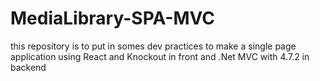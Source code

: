 # MediaLibrary-SPA-MVC
this repository is to put in somes dev practices to make a single page application using React and Knockout in front and .Net MVC  with 4.7.2 in backend
